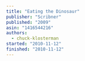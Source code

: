 ```yaml
---
title: "Eating the Dinosaur"
publisher: "Scribner"
published: "2009"
asin: "1416544216"
authors:
  - chuck-klosterman
started: "2010-11-12"
finished: "2010-11-12"
---
```

